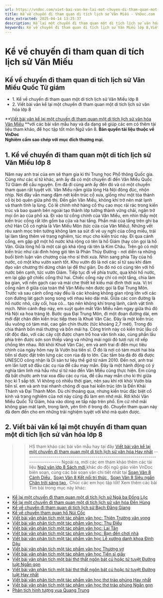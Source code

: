```yaml
---
url: https://vndoc.com/viet-bai-van-ke-lai-mot-chuyen-di-tham-quan-mot-di-tich-lich-su-van-hoa-van-mieu-308599
title: Kể về chuyến đi tham quan di tích lịch sử Văn Miếu - VnDoc.com
date_extracted: 2025-04-14 13:25:37
description: Kể lại một chuyến đi tham quan một di tích lịch sử văn hóa Văn Miếu lớp 8 được biên soạn nhằm giúp các em HS đạt kết quả tốt trong quá trình làm bài tập và học tập môn Ngữ văn lớp 8.
keywords: Kể về chuyến đi tham quan di tích lịch sử Văn Miếu lớp 8,Viết bài văn kể lại một chuyến đi tham quan một di tích lịch sử văn hóa Văn Miếu,Kể về chuyến đi tham quan di tích lịch sử Văn Miếu Quốc Tử giám,viết bài văn kể lại một chuyến đi tham quan một di tích lịch sử văn hóa,Viết bài văn kể lại một chuyến đi tham quan lớp 8,Viết bài văn kể lại một chuyến đi tham quan một di tích lịch sử lớp 8,Viết bài văn kể lại một chuyến đi tham quan một di tích lịch sử văn hóa lớp 8
---
```


# Kể về chuyến đi tham quan di tích lịch sử Văn Miếu
## **Kể về chuyến đi tham quan di tích lịch sử Văn Miếu Quốc Tử giám**
  * 1\. Kể về chuyến đi tham quan một di tích lịch sử Văn Miếu lớp 8
  * 2\. Viết bài văn kể lại một chuyến đi tham quan một di tích lịch sử văn hóa lớp 8

**[Viết bài văn kể lại một chuyến đi tham quan một di tích lịch sử văn hóa Văn Miếu](<https://vndoc.com/viet-bai-van-ke-lai-mot-chuyen-di-tham-quan-mot-di-tich-lich-su-van-hoa-van-mieu-308599>) **với các bài văn mẫu hay và đa dạng sẽ giúp các em có thêm tài liệu tham khảo, để học tập tốt môn Ngữ văn 8.
**Bản quyền tài liệu thuộc về VnDoc**   
**Nghiêm cấm sao chép với mục đích thương mại.**
## **1\. Kể về chuyến đi tham quan một di tích lịch sử Văn Miếu lớp 8**
Năm nay anh trai của em sẽ tham gia kì thi Trung học Phổ thông Quốc gia. Cũng như các sĩ tử khác, anh ấy đã có một chuyến đi đến Văn Miếu Quốc Tử Giám để cầu nguyện. Em đã đi cùng anh ấy đến đó và có một chuyến tham quan rất tuyệt vời.
Văn Miếu nằm giữa lòng Hà Nội đông đúc, nhộn nhịp. Nơi đây vẫn mang đậm nét kiến trúc cổ xưa, giống như một tòa thành cổ bị bỏ quên giữa phố thị. Đến gần Văn Miếu, không khí trở nên mát lạnh và thanh tĩnh lạ lùng. Có lẽ chính nhờ hàng cổ thụ cao mọc rải rác trong kiến trúc và bao quanh bên ngoài tạo thành lớp tường thành vững chãi, ngăn trở mọi ồn ào của phố xá.
Đi vào từ cổng chính của Văn Miếu, em nhìn thấy một kiến trúc cổng rất lớn gồm ba cửa và hai tầng. Phần mái của tầng trên ghi ba chữ Hán Cổ có nghĩa là Văn Miếu Môn \(tức cửa của Văn Miếu\). Những vết rêu xanh mọc trên tường không làm sa sút đi vẻ uy nghi của cổng miếu, trái lại làm tăng thêm vẻ trang nghiêm, túc mục cho kiến trúc này. Đi qua cánh cổng, em gặp gỡ một hồ nước khá rộng có tên là hồ Giám \(hay còn gọi là hồ Văn. Giữa lòng hồ là một cái gò khá rộng rãi tên là Kim Châu. Trên gò có một kiến trúc như cái đình hóng gió tên là Phán Thủy Đường - nơi diễn ra những buổi bình luận văn chương của nho sĩ thời xưa. Nhìn sang phía Tây của hồ nước, có một khu vườn xanh tốt. Khu vườn đó là nơi các sĩ tử sau khi đàm đạo văn chương thì dừng chân lại để thư giãn. Do đó nó có cùng tên với hồ nước bên cạnh, tức vườn Giám.
Tiếp tục đi về phía trước, qua khỏi hồ nước, em lại gặp gỡ chiếc cổng thử hai. Chiếc cổng này chỉ có một tầng, chia làm ba gian, với nền gạch cao và mái che thiết kế kiểu mái đình thời xưa. Vị trí cổng nằm ở giữa của toàn thể Văn Miếu nên được gọi là Đại Trung Môn. Trước và sau cánh cổng này đều là các khoảng không gian rộng lớn với các con đường lát gạch song song với nhau kéo dài mãi. Giữa các con đường là hồ nước nhỏ, cây cối, hoa cỏ… tạo nên không khí trong lành, cảnh vật tĩnh mịch. Nhìn cảnh đẹp này, em suýt quên mất Văn Miếu nằm ngay giữa thủ đô Hà Nội xa hoa tráng lệ.
Bước qua Đại Trung Môn, đi một đoạn đường dài, em mới đặt chân đến kiến trúc tiếp theo là Khuê Văn Các. Đây là một kiến trúc lầu vuông có tám mái, cao gần chín thước \(tức khoảng 2,7 mét\). Trong đó chia thành bốn mái thượng và bốn mái hạ. Công trình này có kiến trúc lầu cổ rất độc đáo, với các cây cột được chạm trổ hoa văn tinh xảo, cùng phần lầu phía trên được sơn son thiếp vàng và những mái ngói đỏ tươi rực rỡ xếp chồng lên nhau. Rời khỏi Khuê Văn Các, em và anh trai đi đến mục tiêu chính của ngày hôm nay là Vườn bia tiến sĩ. Ở đó là nơi có tám mươi hai bia tiến sĩ được đặt trên lưng các con rùa đá to lớn. Các tấm bia đá đó đã được UNESCO công nhận là Di sản tư liệu thế giớ từ năm 2010. Đến nơi, anh trai em lần lượt sờ đầu các cụ rùa để cầu may mắn. Đây là một hành động có ý nghĩa tâm linh mà hầu như sĩ tử nào đến Văn Miếu cũng thực hiện. Em cũng đã bắt chước anh trai xoa đầu các cụ rùa, để cầu may mắn cho kì thi giữa học kì 1 sắp tới. Vì không có nhiều thời gian, nên sau khi rời khỏi Vườn bia tiến sĩ. em và anh trai nhanh chóng đi qua hai kiến trúc lớn là Đền Khải Thánh và Đại Thành Môn. Dù chỉ thoáng qua, nhưng kiến trúc đặc biệt cổ kính và trang nghiêm của nơi này cũng đủ làm em nhớ mãi.
Rời khỏi Văn Miếu Quốc Tử Giám, hòa vào dòng xe tấp nập trên phố. Em cứ nhớ mãi không gian mát lạnh, trong lành, yên tĩnh ở trong đó. Chuyến tham quan này đã đem đến cho em những trải nghiệm tuyệt vời khó mà quên được.
## **2\. Viết bài văn kể lại một chuyến đi tham quan một di tích lịch sử văn hóa lớp 8**
>> HS tham khảo các bài văn mẫu hay tại đây [Viết bài văn kể lại một chuyến đi tham quan một di tích lịch sử văn hóa Hay nhất](<https://vndoc.com/ke-ve-mot-cuoc-di-tham-di-tich-lich-su-136405>)
\-----------------------------------------------------------------------------------
Ngoài ra, mời các em tham khảo thêm các tài liệu [ Ngữ văn lớp 8 Sách mới ](<https://vndoc.com/ngu-van-lop8>) khác do đội ngũ giáo viên VnDoc biên soạn, cùng các bài soạn văn chi tiết nhất tại [ Soạn Văn 8 Cánh Diều ](<https://vndoc.com/ngu-van-8-canh-dieu>) , [ Soạn Văn 8 Kết nối tri thức ](<https://vndoc.com/ngu-van-8-ket-noi-tri-thuc>) , [ Soạn Văn 8 Siêu ngắn Chân trời sáng tạo ](<https://vndoc.com/soan-van-8-sieu-ngan>) . Chúc các em học tập tốt\!
Xem thêm các bài Tìm bài trong mục này khác:
  * [Kể lại một chuyến đi tham quan một di tích lịch sử Ngã ba Đồng Lộc](</ke-ve-chuyen-di-tham-quan-di-tich-lich-su-nga-ba-dong-loc-lop-8-308604>)
  * [Kể lại một chuyến đi tham quan một di tích lịch sử văn hóa Đền Hùng](</viet-bai-van-ke-lai-mot-chuyen-di-tham-quan-mot-di-tich-lich-su-van-hoa-den-hung-308605>)
  * [Kể về chuyến đi tham quan di tích lịch sử Bạch Đằng Giang](</ke-ve-chuyen-di-tham-quan-di-tich-lich-su-bach-dang-giang-lop-8-308601>)
  * [Kể về chuyến tham quan hồ Núi Cốc](</em-hay-ta-va-ke-lai-mot-chuyen-di-tham-quan-o-ho-nui-coc-169962>)
  * [Viết bài văn phân tích một tác phẩm văn học: Thiên Trường vãn vọng](</phan-tich-bai-tho-thien-truong-van-vong-cua-tran-nhan-tong-127431>)
  * [Viết bài văn phân tích một tác phẩm văn học: Thu Điếu](</viet-bai-van-phan-tich-mot-tac-pham-van-hoc-thu-dieu-lop-8-306097>)
  * [Viết bài văn phân tích một tác phẩm văn học: Lai Tân](</viet-bai-van-phan-tich-mot-tac-pham-van-hoc-lai-tan-lop-8-309492>)
  * [Viết bài văn phân tích một tác phẩm văn học: Bạn đến chơi nhà](</phan-tich-bai-tho-ban-den-choi-nha-cua-nguyen-khuyen-127448>)
  * [Viết bài văn phân tích một tác phẩm văn học Lễ xướng danh khoa Đinh Dậu](</viet-bai-van-phan-tich-mot-tac-pham-van-hoc-le-xuong-danh-khoa-dinh-dau-lop-8-309493>)
  * [Viết bài văn phân tích một tác phẩm văn học Thương vợ](</viet-bai-van-phan-tich-mot-tac-pham-van-hoc-thuong-vo-lop-8-309496>)
  * [Viết bài văn phân tích một tác phẩm văn học Tiến sĩ giấy](</viet-bai-van-phan-tich-mot-tac-pham-van-hoc-tien-si-giay-lop-8-309497>)
  * [Viết bài văn phân tích một bài thơ thất ngôn bát cú hoặc tứ tuyệt Đường luật Ngắn gọn](</phan-tich-mot-tac-pham-van-hoc-bai-tho-ngan-gon-lop-8-306091>)
  * [Viết bài văn phân tích một bài thơ thất ngôn bát cú hoặc tứ tuyệt Đường luật Hay nhất](</phan-tich-mot-tac-pham-van-hoc-bai-tho-that-ngon-bat-cu-hoac-tu-tuyet-duong-luat-lop-8-306093>)
  * [Viết bài văn phân tích một tác phẩm văn học thơ trào phúng Hay nhất](</viet-bai-van-phan-tich-mot-tac-pham-van-hoc-tho-trao-phung-lop-8-309499>)
  * [Viết bài văn phân tích một tác phẩm văn học thơ trào phúng Ngắn gọn](</phan-tich-mot-tac-pham-van-hoc-tho-trao-phung-lop-8-ngan-gon-309501>)
  * [Phân tích hình tượng vua Quang Trung](</phan-tich-nhan-vat-quang-trung-trong-doan-trich-hoang-le-nhat-thong-chi-126614>)

